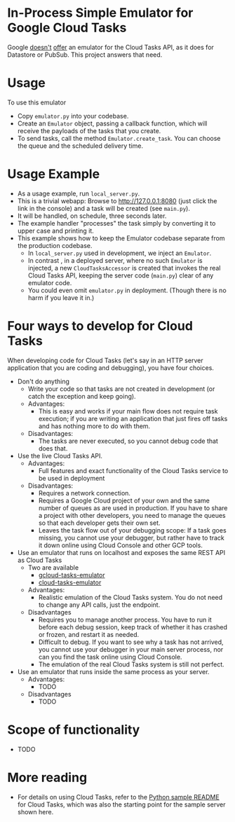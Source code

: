 # In-Process Simple Emulator for Google Cloud Tasks
Google [doesn't](https://cloud.google.com/tasks/docs/migrating#features_in_task_queues_not_yet_available_via)
[offer](https://issuetracker.google.com/issues/133627244)
an emulator for the Cloud Tasks API,  as it does for Datastore or PubSub. This project answers that need.

# Usage

To use this emulator
- Copy `emulator.py` into your codebase. 
- Create an `Emulator` object, passing a callback function, which will receive
the payloads of the tasks that you create. 
- To send tasks, call the method `Emulator.create_task`. You can choose the queue and the scheduled delivery time.

# Usage Example

- As a usage example, run `local_server.py`. 
- This is a trivial webapp: Browse to http://127.0.0.1:8080 (just click the link 
in the console) and a task will be created (see `main.py`). 
- It will be handled, on schedule, three seconds later.
- The example handler "processes" the task simply by converting it to upper case and printing it.
- This example shows how to keep the Emulator codebase separate from the production codebase. 
  - In `local_server.py` used in development, we inject an `Emulator`.
  - In contrast , in a deployed server, where no such `Emulator` is injected, a new `CloudTasksAccessor` is created that invokes
  the real Cloud Tasks API, keeping the server code (`main.py`) clear of any emulator code.
  - You could even omit  `emulator.py` in deployment. (Though there is no harm if you leave it in.)

# Four ways to develop for Cloud Tasks
When developing code for Cloud Tasks (let's say in an HTTP server application that you are coding and debugging), 
you have four choices.
- Don't do anything
  - Write your code so that tasks are not created in development (or catch the exception and keep going).
  - Advantages:
     - This is easy and works if your main flow does not require task execution; if you are writing an application that just
     fires off tasks and has nothing more to do with them.
  - Disadvantages:
     - The tasks are never executed, so you cannot debug code that does that.
- Use the live Cloud Tasks API.
  - Advantages:
     - Full features and exact functionality of the Cloud Tasks service to be used in deployment
  - Disadvantages:
     - Requires a network connection.
     - Requires a Google Cloud project of your own and the same number of queues as are used in production. 
     If you have to share a project with other developers, you need to manage the queues so that each 
     developer gets their own set.
     - Leaves the task flow out of your debugging scope: If a task goes missing, you cannot use your debugger, but
     rather have to track it down online using Cloud Console and other GCP tools.
- Use an emulator that runs on localhost and exposes the same REST API as Cloud Tasks
  - Two are available
    - [gcloud-tasks-emulator](https://pypi.org/project/gcloud-tasks-emulator/)
    - [cloud-tasks-emulator](https://github.com/aertje/cloud-tasks-emulator)
  - Advantages:
    - Realistic emulation of the Cloud Tasks system. You do not need to change any API calls, just the endpoint.
  - Disadvantages
    - Requires you to manage another process. You have to run it before each debug session, keep track of whether it
    has crashed or frozen, and restart it as needed.
    - Difficult to debug. If you want to see why a task has not arrived, you cannot use your debugger in your main server
    process, nor can you find the task online using Cloud Console.
    - The emulation of the real Cloud Tasks system is still not perfect.
- Use an emulator that runs inside the same process as your server.
  - Advantages:
    - TODO
  - Disadvantages
    - TODO
# Scope of functionality
  - TODO      
# More reading
- For details on using Cloud Tasks, refer to the
 [Python sample README](https://github.com/GoogleCloudPlatform/python-docs-samples/blob/master/tasks/README.md) for 
 Cloud Tasks, which was also the starting point for the sample server shown here.

